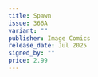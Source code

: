 ```yaml
---
title: Spawn
issue: 366A
variant: ""
publisher: Image Comics
release_date: Jul 2025
signed_by: ""
price: 2.99
---
```

